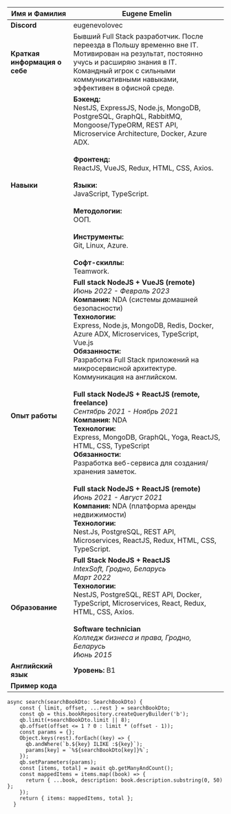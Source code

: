 | **Имя и Фамилия**             | Eugene Emelin                                                                 |
|-------------------------------|------------------------------------------------------------------------------|
| **Discord**                   | eugenevolovec                                                                |
| **Краткая информация о себе** | Бывший Full Stack разработчик. После переезда в Польшу временно вне IT. <br> Мотивирован на результат, постоянно учусь и расширяю знания в IT. <br> Командный игрок с сильными коммуникативными навыками, эффективен в офисной среде. |
| **Навыки**                    | **Бэкенд:** <br> NestJS, ExpressJS, Node.js, MongoDB, PostgreSQL, GraphQL, RabbitMQ, Mongoose/TypeORM, REST API, Microservice Architecture, Docker, Azure ADX. <br><br> **Фронтенд:** <br> ReactJS, VueJS, Redux, HTML, CSS, Axios. <br><br> **Языки:** <br> JavaScript, TypeScript. <br><br> **Методологии:** <br> ООП. <br><br> **Инструменты:** <br> Git, Linux, Azure. <br><br> **Софт-скиллы:** <br> Teamwork. |
| **Опыт работы**               | **Full stack NodeJS + VueJS (remote)** <br> *Июнь 2022 - Февраль 2023* <br> **Компания:** NDA (системы домашней безопасности) <br> **Технологии:** <br> Express, Node.js, MongoDB, Redis, Docker, Azure ADX, Microservices, TypeScript, Vue.js <br> **Обязанности:** <br> Разработка Full Stack приложений на микросервисной архитектуре. <br> Коммуникация на английском. <br><br> **Full stack NodeJS + ReactJS (remote, freelance)** <br> *Сентябрь 2021 - Ноябрь 2021* <br> **Компания:** NDA <br> **Технологии:** <br> Express, MongoDB, GraphQL, Yoga, ReactJS, HTML, CSS, TypeScript <br> **Обязанности:** <br> Разработка веб-сервиса для создания/хранения заметок. <br><br> **Full stack NodeJS + ReactJS (remote)** <br> *Июнь 2021 - Август 2021* <br> **Компания:** NDA (платформа аренды недвижимости) <br> **Технологии:** <br> Nest.Js, PostgreSQL, REST API, Microservices, ReactJS, Redux, HTML, CSS, TypeScript. |
| **Образование**               | **Full Stack NodeJS + ReactJS** <br> *IntexSoft, Гродно, Беларусь* <br> *Март 2022* <br> **Технологии:** <br> NestJS, PostgreSQL, REST API, Docker, TypeScript, Microservices, React, Redux, HTML, CSS, Axios. <br><br> **Software technician** <br> *Колледж бизнеса и права, Гродно, Беларусь* <br> *Июнь 2015* |
| **Английский язык**           | **Уровень:** B1                                                             |
| **Пример кода**               | 
```
async search(searchBookDto: SearchBookDto) {
    const { limit, offset, ...rest } = searchBookDto;
    const qb = this.bookRepository.createQueryBuilder('b');
    qb.limit(+searchBookDto.limit || 8);
    qb.offset(offset <= 1 ? 0 : limit * (offset - 1));
    const params = {};
    Object.keys(rest).forEach((key) => {
      qb.andWhere(`b.${key} ILIKE :${key}`);
      params[key] = `%${searchBookDto[key]}%`;
    });
    qb.setParameters(params);
    const [items, total] = await qb.getManyAndCount();
    const mappedItems = items.map((book) => {
      return { ...book, description: book.description.substring(0, 50) };
    });
    return { items: mappedItems, total };
  }
```
                                                 

